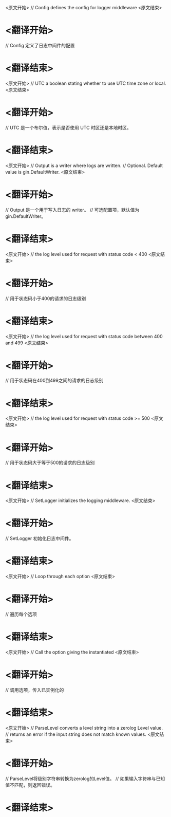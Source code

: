 
<原文开始>
// Config defines the config for logger middleware
<原文结束>

# <翻译开始>
// Config 定义了日志中间件的配置
# <翻译结束>


<原文开始>
	// UTC a boolean stating whether to use UTC time zone or local.
<原文结束>

# <翻译开始>
// UTC 是一个布尔值，表示是否使用 UTC 时区还是本地时区。
# <翻译结束>


<原文开始>
	// Output is a writer where logs are written.
	// Optional. Default value is gin.DefaultWriter.
<原文结束>

# <翻译开始>
// Output 是一个用于写入日志的 writer。
// 可选配置项，默认值为 gin.DefaultWriter。
# <翻译结束>


<原文开始>
	// the log level used for request with status code < 400
<原文结束>

# <翻译开始>
// 用于状态码小于400的请求的日志级别
# <翻译结束>


<原文开始>
	// the log level used for request with status code between 400 and 499
<原文结束>

# <翻译开始>
// 用于状态码在400到499之间的请求的日志级别
# <翻译结束>


<原文开始>
	// the log level used for request with status code >= 500
<原文结束>

# <翻译开始>
// 用于状态码大于等于500的请求的日志级别
# <翻译结束>


<原文开始>
// SetLogger initializes the logging middleware.
<原文结束>

# <翻译开始>
// SetLogger 初始化日志中间件。
# <翻译结束>


<原文开始>
	// Loop through each option
<原文结束>

# <翻译开始>
// 遍历每个选项
# <翻译结束>


<原文开始>
		// Call the option giving the instantiated
<原文结束>

# <翻译开始>
// 调用选项，传入已实例化的
# <翻译结束>


<原文开始>
// ParseLevel converts a level string into a zerolog Level value.
// returns an error if the input string does not match known values.
<原文结束>

# <翻译开始>
// ParseLevel将级别字符串转换为zerolog的Level值。
// 如果输入字符串与已知值不匹配，则返回错误。
# <翻译结束>

